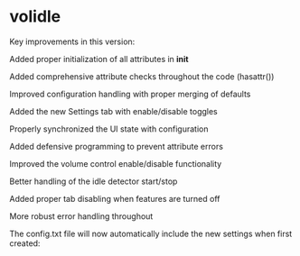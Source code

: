 # volidle

Key improvements in this version:

Added proper initialization of all attributes in __init__

Added comprehensive attribute checks throughout the code (hasattr())

Improved configuration handling with proper merging of defaults

Added the new Settings tab with enable/disable toggles

Properly synchronized the UI state with configuration

Added defensive programming to prevent attribute errors

Improved the volume control enable/disable functionality

Better handling of the idle detector start/stop

Added proper tab disabling when features are turned off

More robust error handling throughout

The config.txt file will now automatically include the new settings when first created:
